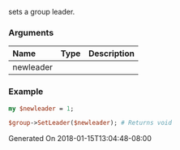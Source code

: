 sets a group leader.
### Arguments
**Name**|**Type**|**Description**
:---|:---|:---
newleader||

### Example

```perl
my $newleader = 1;

$group->SetLeader($newleader); # Returns void
```


Generated On 2018-01-15T13:04:48-08:00